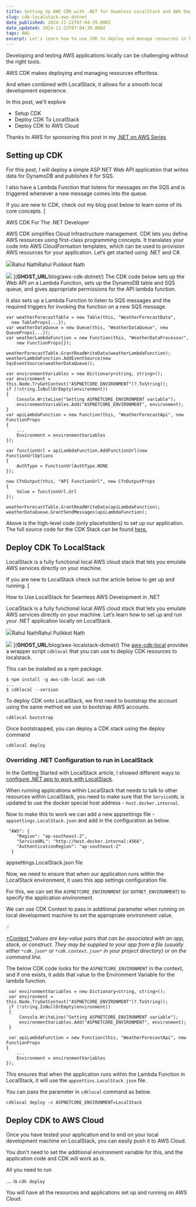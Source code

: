 ```yaml
---
title: Setting Up AWS CDK with .NET for Seamless LocalStack and AWS Deployments
slug: cdk-localstack-aws-dotnet
date_published: 2024-11-22T07:04:39.000Z
date_updated: 2024-11-22T07:04:39.000Z
tags: AWS
excerpt: Let's learn how to use CDK to deploy and manage resources in both LocalStack and AWS accounts. We will use the same CDK code base to deploy to both.
---
```


Developing and testing AWS applications locally can be challenging without the right tools. 

AWS CDK makes deploying and managing resources effortless.

 And when combined with LocalStack, it allows for a smooth local development experience.

In this post, we'll explore 

- Setup CDK
- Deploy CDK To LocalStack
- Deploy CDK to AWS Cloud

Thanks to AWS for sponsoring this post in my [.NET on AWS Series](__GHOST_URL__/blog/tag/aws/)

## Setting up CDK

For this post, I will deploy a simple ASP NET Web API application that writes data for DynamoDB and publishes it for SQS. 

I also have a Lambda Function that listens for messages on the SQS and is triggered whenever a new message comes into the queue. 

If you are new to CDK, check out my blog post below to learn some of its core concepts.
[

AWS CDK For The .NET Developer

AWS CDK simplifies Cloud Infrastructure management. CDK lets you define AWS resources using first-class programming concepts. It translates your code into AWS CloudFormation templates, which can be used to provision AWS resources for your application. Let’s get started using .NET and C#.

![](__GHOST_URL__/content/images/icon/logo-512x512-8.png)Rahul NathRahul Pulikkot Nath

![](__GHOST_URL__/content/images/thumbnail/AWS-CDK.png)
](__GHOST_URL__/blog/aws-cdk-dotnet/)
The CDK code below sets up the Web API on a Lambda Function, sets up the DynamoDB table and SQS queue, and gives appropriate permissions for the API lambda function.

It also sets up a Lambda Function to listen to SQS messages and the required triggers for invoking the function on a new SQS message.

    var weatherForecastTable = new Table(this, "WeatherForecastData", 
      new TableProps{...});
    var weatherDataQueue = new Queue(this, "WeatherDataQueue", new QueueProps{...});
    var weatherLambdaFunction = new Function(this, "WeatherDataProcessor", 
        new FunctionProps{});
    
    weatherForecastTable.GrantReadWriteData(weatherLambdaFunction);
    weatherLambdaFunction.AddEventSource(new SqsEventSource(weatherDataQueue));
    
    var environmentVariables = new Dictionary<string, string>();
    var environment = this.Node.TryGetContext("ASPNETCORE_ENVIRONMENT")?.ToString();
    if (!string.IsNullOrEmpty(environment))
    {
        Console.WriteLine("Setting ASPNETCORE_ENVIRONMENT variable");
        environmentVariables.Add("ASPNETCORE_ENVIRONMENT", environment);
    }
    var apiLambdaFunction = new Function(this, "WeatherForecastApi", new FunctionProps
    {
        ...
        Environment = environmentVariables
    });
    
    var functionUrl = apiLambdaFunction.AddFunctionUrl(new FunctionUrlOptions
    {
        AuthType = FunctionUrlAuthType.NONE
    }); 
    
    new CfnOutput(this, "API FunctionUrl", new CfnOutputProps
    {
        Value = functionUrl.Url
    });
    
    weatherForecastTable.GrantReadWriteData(apiLambdaFunction);
    weatherDataQueue.GrantSendMessages(apiLambdaFunction);

Above is the high-level code (only placeholders) to set up our application. The full source code for the CDK Stack can be found [here.](https://github.com/rahulpnath/aws-cdk-github-actions/blob/main/src/WeatherForecast.Cdk/WeatherForecastStack.cs)

## Deploy CDK To LocalStack

LocalStack is a fully functional local AWS cloud stack that lets you emulate AWS services directly on your machine.

If you are new to LocalStack check out the article below to get up and running.
[

How to Use LocalStack for Seamless AWS Development in .NET

LocalStack is a fully functional local AWS cloud stack that lets you emulate AWS services directly on your machine. Let’s learn how to set up and run your .NET application locally on LocalStack.

![](__GHOST_URL__/content/images/icon/logo-512x512-9.png)Rahul NathRahul Pulikkot Nath

![](__GHOST_URL__/content/images/thumbnail/LocalStack.png)
](__GHOST_URL__/blog/aws-localstack-dotnet/)
The [aws-cdk-local](https://github.com/localstack/aws-cdk-local) provides a wrapper script `cdklocal` that you can use to deploy CDK resources to localstack.

This can be installed as a npm package.

    $ npm install -g aws-cdk-local aws-cdk
    ...
    $ cdklocal --version

To deploy CDK onto LocalStack, we first need to bootstrap the account using the same method we use to bootstrap AWS accounts.

    cdklocal bootstrap

Once bootstrapped, you can deploy a CDK stack using the deploy command

    cdklocal deploy

### Overriding .NET Configuration to run in LocalStack

In the Getting Started with LocalStack article, I showed different ways to [configure .NET app to work with LocalStack](__GHOST_URL__/blog/aws-localstack-dotnet/#configuring-net-app-to-connect-to-localstack).

When running applications within LocalStack that needs to talk to other resources within LocalStack, you need to make sure that the `ServiceURL` is updated to use the docker special host address - `host.docker.internal`.

Now to make this to work we can add a new appsettings file - `appsettings.LocalStack.json` and add in the configuration as below.

     "AWS": {
        "Region": "ap-southeast-2",
        "ServiceURL": "http://host.docker.internal:4566",
        "AuthenticationRegion": "ap-southeast-2"
      }

appsettings.LocalStack.json file

Now, we need to ensure that when our application runs within the LocalStack environment, it uses this app settings configuration file. 

For this, we can set the `ASPNETCORE_ENVIRONMENT` (or `DOTNET_ENVIRONMENT`) to specify the application environment. 

We can use CDK Context to pass in additional parameter when running on local development machine to set the appropriate environment value.

💡

[*Context *](https://docs.aws.amazon.com/cdk/v2/guide/context.html)*values are key-value pairs that can be associated with an app, stack, or construct. They may be supplied to your app from a file (usually either *`*cdk.json*`* or *`*cdk.context.json*`* in your project directory) or on the command line.*

The below CDK code looks for the `ASPNETCORE_ENVIRONMENT` in the context, and if one exists, it adds that value to the Environment Variable for the lambda function. 

     var environmentVariables = new Dictionary<string, string>();
     var environment = this.Node.TryGetContext("ASPNETCORE_ENVIRONMENT")?.ToString();
     if (!string.IsNullOrEmpty(environment))
     {
         Console.WriteLine("Setting ASPNETCORE_ENVIRONMENT variable");
         environmentVariables.Add("ASPNETCORE_ENVIRONMENT", environment);
     }
    
     var apiLambdaFunction = new Function(this, "WeatherForecastApi", new FunctionProps
    {
        ...
        Environment = environmentVariables
    });

This ensures that when the application runs within the Lambda Function in LocalStack, it will use the `appsettins.LocalStack.json` file.

You can pass the parameter in `cdklocal` command as below.

    cdklocal deploy -c ASPNETCORE_ENVIRONMENT=LocalStack

## Deploy CDK to AWS Cloud

Once you have tested your application end to end on your local development machine on LocalStack, you can easily push it to AWS Cloud. 

You don't need to set the additional environment variable for this, and the application code and CDK will work as is. 

All you need to run 

.... is `cdk deploy`

You will have all the resources and applications set up and running on AWS Cloud. 
